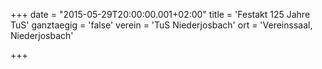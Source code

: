 +++
date = "2015-05-29T20:00:00.001+02:00"
title = 'Festakt 125 Jahre TuS'
ganztaegig = 'false'
verein = 'TuS Niederjosbach'
ort = 'Vereinssaal, Niederjosbach'

+++

      